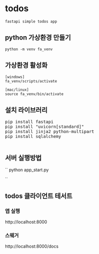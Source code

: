 # todos
```
fastapi simple todos app

```

## python 가상환경 만들기
```
python -m venv fa_venv

```

## 가상환경 활성화
```
[windows]
fa_venv/scripts/activate

[mac/linux]
source fa_venv/bin/activate

```
## 설치 라이브러리
<pre>
pip install fastapi
pip install "uvicorn[standard]"
pip install jinja2 python-multipart
pip install sqlalchemy

</pre>

## 서버 실행방법
``
python app_start.py

``

## todos 클라이언트 테서트

### 앱 실행
http://localhost:8000

### 스웨거
http://localhost:8000/docs
